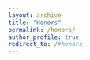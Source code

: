 ```yaml
---
layout: archive
title: "Honors"
permalink: /honors/
author_profile: true
redirect_to: /#honors
---
```

